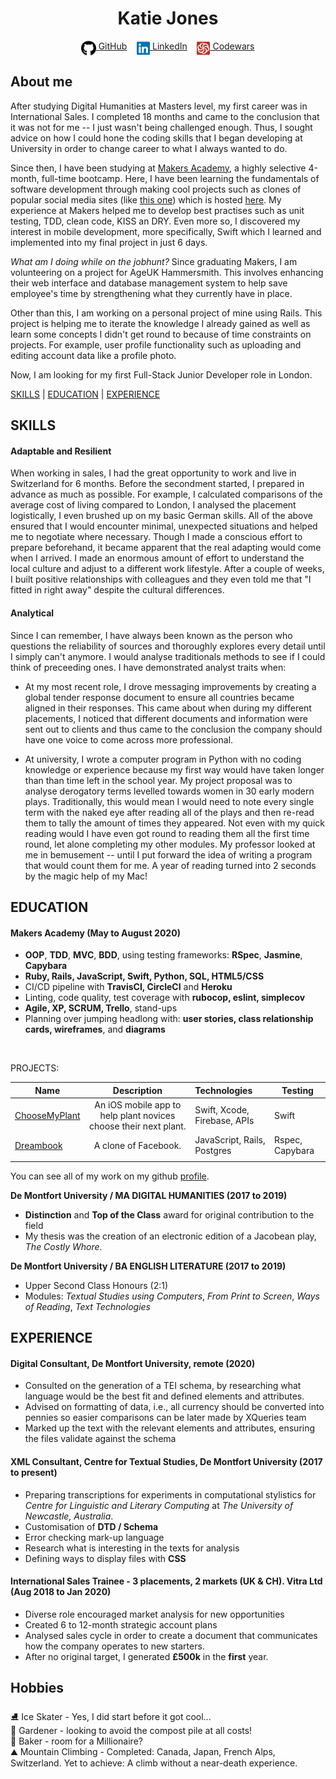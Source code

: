<!DOCTYPE html>

<h1 align="center">Katie Jones</h1>

<div align="center">

[<img src="./icons/github.svg" title="GitHub" height="24" align="top">&nbsp;GitHub](https://github.com/katieljones)&nbsp;&nbsp;&nbsp;&nbsp;[<img src="./icons/linkedin.svg" title="LinkedIn" height="24" align="top">&nbsp;LinkedIn](https://www.linkedin.com/in/katieljones29/)&nbsp;&nbsp;&nbsp;&nbsp;[<img src="./icons/codewars-icon.svg" title="Codewars" height="24" align="top">&nbsp;Codewars](https://www.codewars.com/users/KatieLJones29)
</div>

## About me

After studying Digital Humanities at Masters level, my first career was in International Sales. I completed 18 months and came to the conclusion that it was not for me -- I just wasn't being challenged enough. Thus, I sought advice on how I could hone the coding skills that I began developing at University in order to change career to what I always wanted to do. 

Since then, I have been studying at <a href="http://www.makersacademy.com/">Makers Academy</a>, a highly selective 4-month, full-time bootcamp. Here, I have been learning the fundamentals of software development through making cool projects such as clones of popular social media sites (like <a href="https://github.com/katieljones/acebook-dreambook-2020">this one</a>) which is hosted <a href="https://sheltered-sands-59716.herokuapp.com/">here</a>. My experience at Makers helped me to develop best practises such as unit testing, TDD, clean code, KISS an DRY. Even more so, I discovered my interest in mobile development, more specifically, Swift which I learned and implemented into my final project in just 6 days.

*What am I doing while on the jobhunt?*
Since graduating Makers, I am volunteering on a project for AgeUK Hammersmith. This involves enhancing their web interface and database management system to help save employee's time by strengthening what they currently have in place.

Other than this, I am working on a personal project of mine using Rails. This project is  helping me to iterate the knowledge I already gained as well as learn some concepts I didn't get round to because of time constraints on projects. For example, user profile functionality such as uploading and editing account data like a profile photo.

Now, I am looking for my first Full-Stack Junior Developer role in London. 

[SKILLS](#skills) | [EDUCATION](#education) | [EXPERIENCE](#experience)

## SKILLS

#### Adaptable and Resilient

When working in sales, I had the great opportunity to work and live in Switzerland for 6 months. Before the secondment started, I prepared in advance as much as possible. For example, I calculated comparisons of the average cost of living compared to London, I analysed the placement logistically, I even brushed up on my basic German skills. All of the above ensured that I would encounter minimal, unexpected situations and helped me to negotiate where necessary. Though I made a conscious effort to prepare beforehand, it became apparent that the real adapting would come when I arrived. I made an enormous amount of effort to understand the local culture and adjust to a different work lifestyle. After a couple of weeks, I built positive relationships with colleagues and they even told me that "I fitted in right away" despite the cultural differences.

#### Analytical

Since I can remember, I have always been known as the person who questions the reliability of sources and thoroughly explores every detail until I simply can't anymore. I would analyse traditionals methods to see if I could think of preceeding ones. I have demonstrated analyst traits when:

- At my most recent role, I drove messaging improvements by creating a global tender response document to ensure all countries became aligned in their responses. This came about when during my different placements, I noticed that different documents and information were sent out to clients and thus came to the conclusion the company should have one voice to come across more professional. 

- At university, I wrote a computer program in Python with no coding knowledge or experience because my first way would have taken longer than than time left in the school year. My project proposal was to analyse derogatory terms levelled towards women in 30 early modern plays. Traditionally, this would mean I would need to note every single term with the naked eye after reading all of the plays and then re-read them to tally the amount of times they appeared. Not even with my quick reading would I have even got round to reading them all the first time round, let alone completing my other modules. My professor looked at me in bemusement -- until I put forward the idea of writing a program that would count them for me. A year of reading turned into 2 seconds by the magic help of my Mac! 

## EDUCATION

#### Makers Academy (May to August 2020)

- **OOP**, **TDD**, **MVC**, **BDD**, using testing frameworks: **RSpec**, **Jasmine**, **Capybara**
- **Ruby, Rails, JavaScript, Swift, Python, SQL, HTML5/CSS**
- CI/CD pipeline with **TravisCI, CircleCI** and **Heroku**
- Linting, code quality, test coverage with **rubocop, eslint, simplecov**
- **Agile, XP, SCRUM, Trello**, stand-ups
- Planning over jumping headlong with: **user stories, class relationship cards, wireframes**, and **diagrams**
<br>

PROJECTS:

| Name                       | Description                                                                   | Technologies                     |  Testing                           |
| -------------------------- |:-----------------------------------------------------------------------------:|:-------------------|-------------------|
| [ChooseMyPlant](https://github.com/road-to-code/road-to-code)      | An iOS mobile app to help plant novices choose their next plant.                 | Swift, Xcode, Firebase, APIs             | Swift       |
| [Dreambook](https://github.com/katieljones/acebook-dreambook-2020)       | A clone of Facebook.                                         | JavaScript, Rails, Postgres           | Rspec, Capybara                    |
| []()            |   |          |       |

You can see all of my work on my github <a href="https://github.com/katieljones/">profile</a>.

**De Montfort University / MA DIGITAL HUMANITIES (2017 to 2019)**

- **Distinction** and **Top of the Class** award for original contribution to the field
- My thesis was the creation of an electronic edition of a Jacobean play, *The Costly Whore*.

**De Montfort University / BA ENGLISH LITERATURE (2017 to 2019)**

- Upper Second Class Honours (2:1)
- Modules: *Textual Studies using Computers*, *From Print to Screen*, *Ways of Reading*, *Text Technologies*

## EXPERIENCE

#### Digital Consultant, De Montfort University, remote (2020)
- Consulted on the generation of a TEI schema, by researching what language would be the best fit and defined elements and attributes.
- Advised on formatting of data, i.e., all currency should be converted into pennies so easier comparisons can be later made by XQueries team
- Marked up the text with the relevant elements and attributes, ensuring the files validate against the schema

#### XML Consultant, Centre for Textual Studies, De Montfort University  (2017 to present)    
- Preparing transcriptions for experiments in computational stylistics for *Centre for Linguistic and Literary Computing* at *The University of Newcastle, Australia*.
- Customisation of **DTD / Schema**
- Error checking mark-up language 
- Research what is interesting in the texts for analysis
- Defining ways to display files with **CSS**

 
#### International Sales Trainee - 3 placements, 2 markets (UK & CH). Vitra Ltd (Aug 2018 to Jan 2020)  
- Diverse role encouraged market analysis for new opportunities 
- Created 6 to 12-month strategic account plans
- Analysed sales cycle in order to create a document that communicates how the company operates to new starters.
- After no original target, I generated **£500k** in the **first** year.

## Hobbies

⛸️ Ice Skater -  Yes, I did start before it got cool...<br>
🐌 Gardener - looking to avoid the compost pile at all costs!<br>
🧁 Baker - room for a Millionaire?<br>
⛰️ Mountain Climbing - Completed: Canada, Japan, French Alps, Switzerland. Yet to achieve: A climb without a near-death experience.
